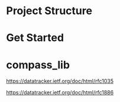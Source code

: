 # Project Structure

# Get Started

# compass_lib

https://datatracker.ietf.org/doc/html/rfc1035

https://datatracker.ietf.org/doc/html/rfc1886